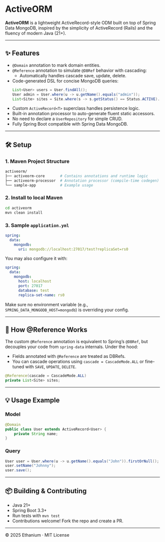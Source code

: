 # ActiveORM

**ActiveORM** is a lightweight ActiveRecord-style ODM built on top of Spring Data MongoDB, inspired by the simplicity of ActiveRecord (Rails) and the fluency of modern Java (21+).

---

## ✨ Features

- `@Domain` annotation to mark domain entities.
- `@Reference` annotation to simulate `@DBRef` behavior with cascading:
  - Automatically handles cascade save, update, delete.
- Code-generated DSL for concise MongoDB queries:
  ```java
  List<User> users = User.findAll();
  User admin = User.where(u -> u.getName().equals("admin"));
  List<Site> sites = Site.where(s -> s.getStatus() == Status.ACTIVE).orderBy("createdAt").limit(10);
  ```
- Custom `ActiveRecord<T>` superclass handles persistence logic.
- Built-in annotation processor to auto-generate fluent static accessors.
- No need to declare a `UserRepository` for simple CRUD.
- Fully Spring Boot compatible with Spring Data MongoDB.

---

## 🛠️ Setup

### 1. Maven Project Structure

```bash
activeorm/
├── activeorm-core       # Contains annotations and runtime logic
├── activeorm-processor  # Annotation processor (compile-time codegen)
└── sample-app           # Example usage
```

### 2. Install to local Maven

```bash
cd activeorm
mvn clean install
```

### 3. Sample `application.yml`

```yaml
spring:
  data:
    mongodb:
      uri: mongodb://localhost:27017/test?replicaSet=rs0
```

You may also configure it with:
```yaml
spring:
  data:
    mongodb:
      host: localhost
      port: 27017
      database: test
      replica-set-name: rs0
```

Make sure no environment variable (e.g., `SPRING_DATA_MONGODB_HOST=mongodb`) is overriding your config.

---

## 🧠 How @Reference Works

The custom `@Reference` annotation is equivalent to Spring’s `@DBRef`, but decouples your code from `spring-data` internals. Under the hood:

- Fields annotated with `@Reference` are treated as DBRefs.
- You can cascade operations using `cascade = CascadeMode.ALL` or fine-tuned with `SAVE`, `UPDATE`, `DELETE`.

```java
@Reference(cascade = CascadeMode.ALL)
private List<Site> sites;
```

---

## 💡 Usage Example

### Model

```java
@Domain
public class User extends ActiveRecord<User> {
    private String name;
}
```

### Query

```java
User user = User.where(u -> u.getName().equals("John")).firstOrNull();
user.setName("Johnny");
user.save();
```

---

## 📦 Building & Contributing

- Java 21+
- Spring Boot 3.3+
- Run tests with `mvn test`
- Contributions welcome! Fork the repo and create a PR.

---

© 2025 Ethanium · MIT License

